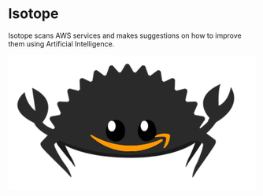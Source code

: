 # Isotope

Isotope scans AWS services and makes suggestions on how to improve them using Artificial Intelligence.




![images/ferrus.png](images/ferrus.png)
